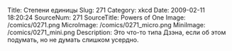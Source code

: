 Title: Степени единицы 
Slug: 271 
Category: xkcd 
Date: 2009-02-11 18:20:24 
SourceNum: 271 
SourceTitle: Powers of One 
Image: /comics/0271.png 
MicroImage: /comics/0271_micro.png 
MiniImage: /comics/0271_mini.png 
Description: Это что-то типа Дзэна, если об этом подумать, но не думать слишком усердно. 

